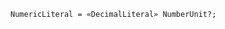 <!-- This file is generated automatically by infrastructure scripts. Please don't edit by hand. -->

```{ .ebnf .slang-ebnf #NumericLiteral }
NumericLiteral = «DecimalLiteral» NumberUnit?;
```
